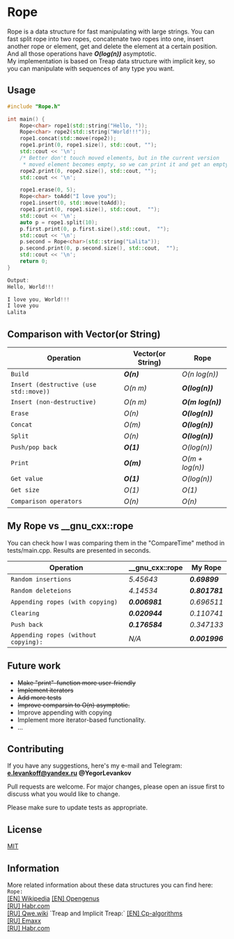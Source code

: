 # Rope

Rope is a data structure for fast manipulating with large strings. You can fast split rope into two ropes, concatenate two ropes into one, insert another rope or element, get and delete the element at a certain position. And all those operations have ***O(log(n))*** asymptotic.  
My implementation is based on Treap data structure with implicit key, so you can manipulate with sequences of any type you want.

## Usage

```cpp
#include "Rope.h"

int main() {
    Rope<char> rope1(std::string("Hello, "));
    Rope<char> rope2(std::string("World!!!"));
    rope1.concat(std::move(rope2));
    rope1.print(0, rope1.size(), std::cout, "");
    std::cout << '\n';
    /* Better don't touch moved elements, but in the current version
     * moved element becomes empty, so we can print it and get an empty string*/
    rope2.print(0, rope2.size(), std::cout, "");
    std::cout << '\n';

    rope1.erase(0, 5);
    Rope<char> toAdd("I love you");
    rope1.insert(0, std::move(toAdd));
    rope1.print(0, rope1.size(), std::cout,  "");
    std::cout << '\n';
    auto p = rope1.split(10);
    p.first.print(0, p.first.size(),std::cout,  "");
    std::cout << '\n';
    p.second = Rope<char>(std::string("Lalita"));
    p.second.print(0, p.second.size(), std::cout,  "");
    std::cout << '\n';
    return 0;
}

Output:
Hello, World!!!

I love you, World!!!
I love you
Lalita

```

## Comparison with Vector(or String)
| Operation| Vector(or String) | Rope |
|---- | ------------- | ------------- |
| `Build` | ***O(n)*** | *O(n log(n))* |
| `Insert (destructive (use std::move))` |  *O(n m)* | ***O(log(n))*** |
| `Insert (non-destructive)` |  *O(n m)* | ***O(m log(n))*** |
| `Erase` | *O(n)* | ***O(log(n))*** |
| `Concat` | *O(m)* | ***O(log(n))*** |
| `Split` |  *O(n)* | ***O(log(n))*** |
| `Push/pop back` | ***O(1)*** | *O(log(n))* |
| `Print` | ***O(m)*** | *O(m + log(n))* |
| `Get value` | ***O(1)*** | *O(log(n))* |
| `Get size` | *O(1)* | *O(1)* |
| `Comparison operators` | *O(n)* | *O(n)* |

## My Rope vs __gnu_cxx::rope
You can check how I was comparing them in the "CompareTime" method in tests/main.cpp. 
Results are presented in seconds.

| Operation| __gnu_cxx::rope | My Rope |
|---- | ------------- | ------------- |
| `Random insertions` | *5.45643* | ***0.69899*** |
| `Random deleteions` |  *4.14534* | ***0.801781*** |
| `Appending ropes (with copying) ` |  ***0.006981*** | *0.696511* |
| `Clearing` | ***0.020944*** | *0.110741* |
| `Push back` | ***0.176584*** | *0.347133* |
| `Appending ropes (without copying):` |  *N/A* | ***0.001996*** |

## Future work
- ~~Make "print"-function more user-friendly~~
- ~~Implement iterators~~ 
- ~~Add more tests~~
- ~~Improve comparsin to O(n) asymptotic.~~
- Improve appending with copying
- Implement more iterator-based functionality.
- ...

## Contributing
If you have any suggestions, here's my e-mail and Telegram: **e.levankoff@yandex.ru**  **@YegorLevankov**

Pull requests are welcome. For major changes, please open an issue first to discuss what you would like to change.

Please make sure to update tests as appropriate.

## License
[MIT](https://choosealicense.com/licenses/mit/)

## Information

More related information about these data structures you can find here:  
`Rope:`  
[[EN] Wikipedia](https://en.wikipedia.org/wiki/Rope_(data_structure))  
[[EN] Opengenus](https://iq.opengenus.org/rope-data-structure/)  
[[RU] Habr.com](https://habr.com/ru/post/144736/)  
[[RU] Qwe.wiki](https://ru.qwe.wiki/wiki/Rope_(data_structure))  
`Treap and Implicit Treap:`  
[[EN] Cp-algorithms](https://cp-algorithms.com/data_structures/treap.html)  
[[RU] Emaxx](https://e-maxx.ru/algo/treap)  
[[RU] Habr.com](https://habr.com/ru/post/102364/)
